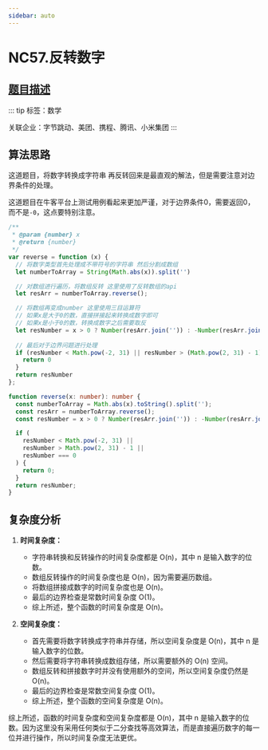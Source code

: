 ```yaml
---
sidebar: auto
---
```


# NC57.反转数字

## [题目描述](https://www.nowcoder.com/practice/1a3de8b83d12437aa05694b90e02f47a?tpId=196&rp=1&ru=%2Fexam%2Foj&qru=%2Fexam%2Foj&sourceUrl=%2Fexam%2Foj&difficulty=&judgeStatus=&tags=&title=%E5%8F%8D%E8%BD%AC&gioEnter=menu)


::: tip
标签：数学

关联企业：字节跳动、美团、携程、腾讯、小米集团
:::

## 算法思路
这道题目，将数字转换成字符串 再反转回来是最直观的解法，但是需要注意对边界条件的处理。

这道题目在牛客平台上测试用例看起来更加严谨，对于边界条件0，需要返回0，而不是`-0`，这点要特别注意。

```js
/**
 * @param {number} x
 * @return {number}
 */
var reverse = function (x) {
  // 将数字类型首先处理成不带符号的字符串 然后分割成数组
  let numberToArray = String(Math.abs(x)).split('')

  // 对数组进行遍历，将数组反转 这里使用了反转数组的api
  let resArr = numberToArray.reverse();

  // 将数组再变成number 这里使用三目运算符
  // 如果x是大于0的数，直接拼接起来转换成数字即可 
  // 如果x是小于0的数，转换成数字之后需要取反
  let resNumber = x > 0 ? Number(resArr.join('')) : -Number(resArr.join(''))
  
  // 最后对于边界问题进行处理
  if (resNumber < Math.pow(-2, 31) || resNumber > (Math.pow(2, 31) - 1) || resNumber === 0) {
    return 0
  }
  return resNumber
};
```

```typescript
function reverse(x: number): number {
  const numberToArray = Math.abs(x).toString().split('');
  const resArr = numberToArray.reverse();
  const resNumber = x > 0 ? Number(resArr.join('')) : -Number(resArr.join(''));

  if (
    resNumber < Math.pow(-2, 31) ||
    resNumber > Math.pow(2, 31) - 1 ||
    resNumber === 0
  ) {
    return 0;
  }
  return resNumber;
}
```

## 复杂度分析

1. **时间复杂度：** 
   - 字符串转换和反转操作的时间复杂度都是 O(n)，其中 n 是输入数字的位数。
   - 数组反转操作的时间复杂度也是 O(n)，因为需要遍历数组。
   - 将数组拼接成数字的时间复杂度也是 O(n)。
   - 最后的边界检查是常数时间复杂度 O(1)。
   - 综上所述，整个函数的时间复杂度是 O(n)。

2. **空间复杂度：**
   - 首先需要将数字转换成字符串并存储，所以空间复杂度是 O(n)，其中 n 是输入数字的位数。
   - 然后需要将字符串转换成数组存储，所以需要额外的 O(n) 空间。
   - 数组反转和拼接数字时并没有使用额外的空间，所以空间复杂度仍然是 O(n)。
   - 最后的边界检查是常数空间复杂度 O(1)。
   - 综上所述，整个函数的空间复杂度是 O(n)。

综上所述，函数的时间复杂度和空间复杂度都是 O(n)，其中 n 是输入数字的位数。因为这里没有采用任何类似于二分查找等高效算法，而是直接遍历数字的每一位并进行操作，所以时间复杂度无法更优。













